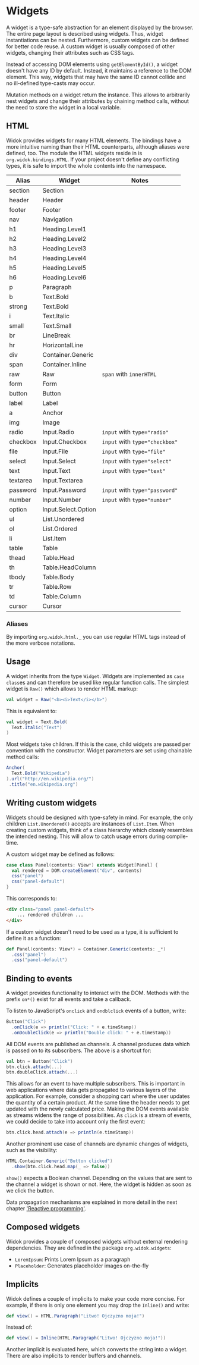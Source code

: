 # Widgets
A widget is a type-safe abstraction for an element displayed by the browser. The entire page layout is described using widgets. Thus, widget instantiations can be nested. Furthermore, custom widgets can be defined for better code reuse. A custom widget is usually composed of other widgets, changing their attributes such as CSS tags.

Instead of accessing DOM elements using ``getElementById()``, a widget doesn't have any ID by default. Instead, it maintains a reference to the DOM element. This way, widgets that may have the same ID cannot collide and no ill-defined type-casts may occur.

Mutation methods on a widget return the instance. This allows to arbitrarily nest widgets and change their attributes by chaining method calls, without the need to store the widget in a local variable.

## HTML
Widok provides widgets for many HTML elements. The bindings have a more intuitive naming than their HTML counterparts, although aliases were defined, too. The module the HTML widgets reside in is ``org.widok.bindings.HTML``. If your project doesn't define any conflicting types, it is safe to import the whole contents into the namespace.

|  **Alias**   |        **Widget**       |               **Notes**                |
|----------|---------------------|------------------------------------|
| section  | Section             |                                    |
| header   | Header              |                                    |
| footer   | Footer              |                                    |
| nav      | Navigation          |                                    |
| h1       | Heading.Level1      |                                    |
| h2       | Heading.Level2      |                                    |
| h3       | Heading.Level3      |                                    |
| h4       | Heading.Level4      |                                    |
| h5       | Heading.Level5      |                                    |
| h6       | Heading.Level6      |                                    |
| p        | Paragraph           |                                    |
| b        | Text.Bold           |                                    |
| strong   | Text.Bold           |                                    |
| i        | Text.Italic         |                                    |
| small    | Text.Small          |                                    |
| br       | LineBreak           |                                    |
| hr       | HorizontalLine      |                                    |
| div      | Container.Generic   |                                    |
| span     | Container.Inline    |                                    |
| raw      | Raw                 | ``span`` with ``innerHTML``        |
| form     | Form                |                                    |
| button   | Button              |                                    |
| label    | Label               |                                    |
| a        | Anchor              |                                    |
| img      | Image               |                                    |
| radio    | Input.Radio         | ``input`` with ``type="radio"``    |
| checkbox | Input.Checkbox      | ``input`` with ``type="checkbox"`` |
| file     | Input.File          | ``input`` with ``type="file"``     |
| select   | Input.Select        | ``input`` with ``type="select"``   |
| text     | Input.Text          | ``input`` with ``type="text"``     |
| textarea | Input.Textarea      |                                    |
| password | Input.Password      | ``input`` with ``type="password"`` |
| number   | Input.Number        | ``input`` with ``type="number"``   |
| option   | Input.Select.Option |                                    |
| ul       | List.Unordered      |                                    |
| ol       | List.Ordered        |                                    |
| li       | List.Item           |                                    |
| table    | Table               |                                    |
| thead    | Table.Head          |                                    |
| th       | Table.HeadColumn    |                                    |
| tbody    | Table.Body          |                                    |
| tr       | Table.Row           |                                    |
| td       | Table.Column        |                                    |
| cursor   | Cursor              |                                    |

### Aliases
By importing ``org.widok.html._`` you can use regular HTML tags instead of the more verbose notations.

## Usage
A widget inherits from the type ``Widget``. Widgets are implemented as ``case class``es and can therefore be used like regular function calls. The simplest widget is ``Raw()`` which allows to render HTML markup:

```scala
val widget = Raw("<b><i>Text</i></b>")
```

This is equivalent to:

```scala
val widget = Text.Bold(
  Text.Italic("Text")
)
```

Most widgets take children. If this is the case, child widgets are passed per convention with the constructor. Widget parameters are set using chainable method calls:

```scala
Anchor(
  Text.Bold("Wikipedia")
).url("http://en.wikipedia.org/")
 .title("en.wikipedia.org")
```

## Writing custom widgets
Widgets should be designed with type-safety in mind. For example, the only children ``List.Unordered()`` accepts are instances of ``List.Item``. When creating custom widgets, think of a class hierarchy which closely resembles the intended nesting. This will allow to catch usage errors during compile-time.

A custom widget may be defined as follows:

```scala
case class Panel(contents: View*) extends Widget[Panel] {
  val rendered = DOM.createElement("div", contents)
  css("panel")
  css("panel-default")
}
```

This corresponds to:

```html
<div class="panel panel-default">
	... rendered children ...
</div>
```

If a custom widget doesn't need to be used as a type, it is sufficient to define it as a function:

```scala
def Panel(contents: View*) = Container.Generic(contents: _*)
  .css("panel")
  .css("panel-default")
```

## Binding to events
A widget provides functionality to interact with the DOM. Methods with the prefix ``on*()`` exist for all events and take a callback.

To listen to JavaScript's ``onclick`` and ``ondblclick`` events of a button, write:

```scala
Button("Click")
  .onClick(e => println("Click: " + e.timeStamp))
  .onDoubleClick(e => println("Double click: " + e.timeStamp))
```

All DOM events are published as channels. A channel produces data which is passed on to its subscribers. The above is a shortcut for:

```scala
val btn = Button("Click")
btn.click.attach(...)
btn.doubleClick.attach(...)
```

This allows for an event to have multiple subscribers. This is important in web applications where data gets propagated to various layers of the application. For example, consider a shopping cart where the user updates the quantity of a certain product. At the same time the header needs to get updated with the newly calculated price. Making the DOM events available as streams widens the range of possibilities. As ``click`` is a stream of events, we could decide to take into account only the first event:

```scala
btn.click.head.attach(e => println(e.timeStamp))
```

Another prominent use case of channels are dynamic changes of widgets, such as the visibility:

```scala
HTML.Container.Generic("Button clicked")
  .show(btn.click.head.map(_ => false))
```

``show()`` expects a Boolean channel. Depending on the values that are sent to the channel a widget is shown or not. Here, the widget is hidden as soon as we click the button.

Data propagation mechanisms are explained in more detail in the next chapter ['Reactive programming'](#reactive-programming).

## Composed widgets
Widok provides a couple of composed widgets without external rendering dependencies. They are defined in the package ``org.widok.widgets``:

- ``LoremIpsum``: Prints Lorem Ipsum as a paragraph
- ``Placeholder``: Generates placeholder images on-the-fly

## Implicits
Widok defines a couple of implicits to make your code more concise. For example, if there is only one element you may drop the ``Inline()`` and write:

```scala
def view() = HTML.Paragraph("Litwo! Ojczyzno moja!")
```

Instead of:


```scala
def view() = Inline(HTML.Paragraph("Litwo! Ojczyzno moja!"))
```

Another implicit is evaluated here, which converts the string into a widget. There are also implicits to render buffers and channels.

